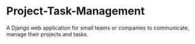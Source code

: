 # Project-Task-Management
A Django web application for small teams or companies to communicate, manage their projects and tasks.
